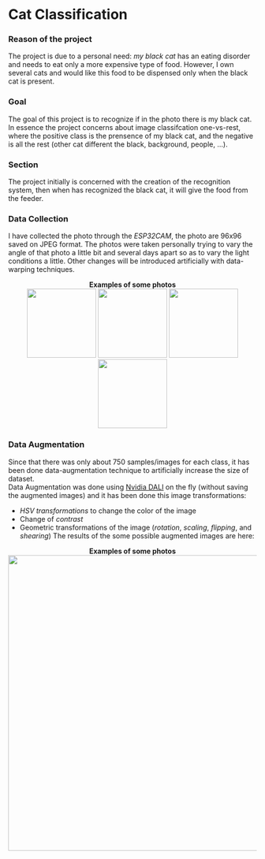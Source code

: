 # Cat Classification
### Reason of the project
The project is due to a personal need: _my black cat_ has an eating disorder and needs to eat only a more expensive type of food. However, I own several cats and would like this food to be dispensed only when the black cat is present.

### Goal
The goal of this project is to recognize if in the photo there is my black cat. In essence the project concerns about image classifcation one-vs-rest, where the positive class is the prensence of my black cat, and the negative is all the rest (other cat different the black, background, people, ...). </br>


### Section
The project initially is concerned with the creation of the recognition system, then when has recognized the black cat, it will give the food from the feeder.

### Data Collection
I have collected the photo through the _ESP32CAM_, the photo are 96x96 saved on JPEG format. The photos were taken personally trying to vary the angle of that photo a little bit and several days apart so as to vary the light conditions a little. Other changes will be introduced artificially with data-warping techniques.

<p align="center">
  <b> Examples of some photos </b></br>
<img src="https://github.com/pietroorlandi/Cat-Classification/blob/main/img/abbastanza_buone_mima%20(79).jpg" width="140">
<img src="https://github.com/pietroorlandi/Cat-Classification/blob/main/img/mimone_e_umani1%20(133).jpg" width="140">
<img src="https://github.com/pietroorlandi/Cat-Classification/blob/main/img/prova6%20(4).jpg" width="140">
<img src="https://github.com/pietroorlandi/Cat-Classification/blob/main/img/prova1_non_mima%20(13).jpg" width="140">
</p>

### Data Augmentation
Since that there was only about 750 samples/images for each class, it has been done data-augmentation technique to artificially increase the size of dataset. <br>
Data Augmentation was done using [Nvidia DALI](https://docs.nvidia.com/deeplearning/dali/user-guide/docs/) on the fly (without saving the augmented images) and it has been done this image transformations:
- _HSV transformations_ to change the color of the image
- Change of _contrast_
- Geometric transformations of the image (_rotation_, _scaling_, _flipping_, and _shearing_)
The results of the some possible augmented images are here:
<p align="center">
  <b> Examples of some photos </b></br>
<img src="https://github.com/pietroorlandi/Cat-Classification/blob/main/img/screen_mima_aug.png" width="600">

</p>
